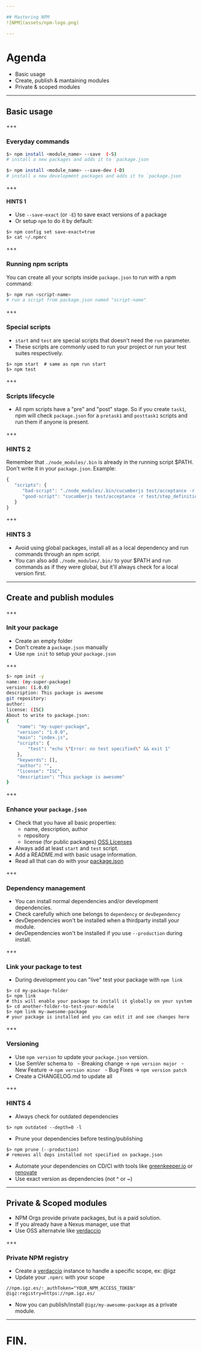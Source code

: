 ```yaml
---

## Mastering NPM
![NPM](assets/npm-logo.png)

--- 
```


# Agenda

- Basic usage
- Create, publish & mantaining modules
- Private & scoped modules

--- 

## Basic usage

+++

### Everyday commands

```sh
$> npm install <module_name> --save  (-S)
# install a new packages and adds it to `package.json
```
```sh
$> npm install <module_name> --save-dev (-D) 
# install a new development packages and adds it to `package.json
``` 

+++ 

#### HINTS 1

- Use `--save-exact` (or `-E`) to save exact versions of a package
- Or setup `npm` to do it by default: 

```
$> npm config set save-exact=true
$> cat ~/.npmrc
```

+++

### Running npm scripts 

You can create all your scripts inside `package.json` to run with a npm command: 

```sh
$> npm run <script-name>
# run a script from package.json named "script-name" 
``` 

+++

### Special scripts

 - ```start``` and `test` are special scripts that doesn't need the `run` parameter. 
 - These scripts are commonly used to run your project or run your test suites respectively.

```
$> npm start  # same as npm run start
$> npm test
``` 

+++ 

### Scripts lifecycle

- All npm scripts have a "pre" and "post" stage. So if you create `task1`, npm will check `package.json` for a  `pretask1` and `posttask1` scripts and run them if anyone is present.

+++ 

### HINTS 2

Remember that `./node_modules/.bin` is already in the running script $PATH. Don't write it in your `package.json`. Example: 

```js
{
   "scripts": {
      "bad-script": "./node_modules/.bin/cucumberjs test/acceptance -r test/step_definitions",
      "good-script": "cucumberjs test/acceptance -r test/step_definitions"
   }
}

``` 

+++ 

### HINTS 3

 - Avoid using global packages, install all as a local dependency and run commands through an npm script. 
 - You can also add `./node_modules/.bin/` to your $PATH and run commands as if they were global, but it'll always check for a local version first. 

---

## Create and publish modules

+++

### Init your package

- Create an empty folder
- Don't create a `package.json` manually
- Use `npm init` to setup your `package.json`

+++

```sh
$> npm init -y 
name: (my-super-package)
version: (1.0.0)
description: This package is awesome
git repository:
author:
license: (ISC)
About to write to package.json:
{
    "name": "my-super-package",
    "version": "1.0.0",
    "main": "index.js",
    "scripts": {
        "test": "echo \"Error: no test specified\" && exit 1"
    },
    "keywords": [],
    "author": "",
    "license": "ISC",
    "description": "This package is awesome"
}
``` 

+++ 

### Enhance your `package.json` 

 - Check that you have all basic properties:
   - name, description, author
   - repository
   - license (for public packages) [OSS Licenses](https://opensource.org/licenses/)
 - Always add at least `start` and `test` script.
 - Add a README.md with basic usage information.
 - Read all that can do with your [package.json](https://docs.npmjs.com/files/package.json)

+++ 

### Dependency management

 - You can install normal dependencies and/or development dependencies.
 - Check carefully which one belongs to `dependency` or `devDependency`
 - devDependencies won't be installed when a thirdparty install your module.
 - devDependencies won't be installed if you use `--production` during install.

+++

### Link your package to test

 - During development you can "live" test your package with `npm link`
 
 ```
 $> cd my-package-folder
 $> npm link
 # this will enable your package to install it globally on your system
 $> cd another-folder-to-test-your-module
 $> npm link my-awesome-package
 # your package is installed and you can edit it and see changes here
 ```

+++

### Versioning

 - Use `npm version` to update your `package.json` version. 
 - Use SemVer schema to 
   - Breaking change -> `npm version major`
   - New Feature -> `npm version minor`
   - Bug Fixes -> `npm version patch`
 - Create a CHANGELOG.md to update all  

+++ 

### HINTS 4

- Always check for outdated dependencies
```
$> npm outdated --depth=0 -l 
```
- Prune your dependencies before testing/publishing
```
$> npm prune (--production)
# removes all deps installed not specified on package.json 
```
- Automate your dependencies on CD/CI with tools like [greenkeeper.io](https://greenkeeper.io/) or [renovate](https://github.com/singapore/renovate)
- Use exact version as dependencies (not ^ or ~)

--- 

## Private & Scoped modules

 - NPM Orgs provide private packages, but is a paid solution.
 - If you already have a Nexus manager, use that
 - Use OSS alternatvie like [verdaccio](https://github.com/verdaccio/verdaccio)

+++ 

### Private NPM registry

 - Create a [verdaccio](https://github.com/verdaccio/verdaccio) instance to handle a specific scope, ex: @igz
 - Update your `.npmrc` with your scope
 ```
 //npm.igz.es/:_authToken="YOUR_NPM_ACCESS_TOKEN"
 @igz:registry=https://npm.igz.es/
 ```
 - Now you can publish/install `@igz/my-awesome-package` as a private module.
 
--- 

# FIN.
